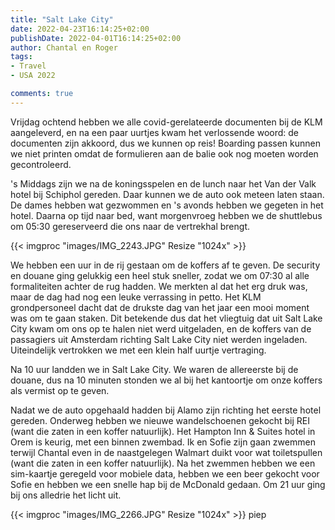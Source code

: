 ```yaml
---
title: "Salt Lake City"
date: 2022-04-23T16:14:25+02:00
publishDate: 2022-04-01T16:14:25+02:00
author: Chantal en Roger
tags:
- Travel
- USA 2022

comments: true
---
```


Vrijdag ochtend hebben we alle covid-gerelateerde documenten bij de KLM aangeleverd, en na een paar uurtjes kwam het verlossende woord: de documenten zijn akkoord, dus we kunnen op reis! Boarding passen kunnen we niet printen omdat de formulieren aan de balie ook nog moeten worden gecontroleerd.

's Middags zijn we na de koningsspelen en de lunch naar het Van der Valk hotel bij Schiphol gereden. Daar kunnen we de auto ook meteen laten staan. De dames hebben wat gezwommen en 's avonds hebben we gegeten in het hotel. Daarna op tijd naar bed, want morgenvroeg hebben we de shuttlebus om 05:30 gereserveerd die ons naar de vertrekhal brengt.

{{< imgproc "images/IMG_2243.JPG" Resize "1024x" >}}

We hebben een uur in de rij gestaan om de koffers af te geven. De security en douane ging gelukkig een heel stuk sneller, zodat we om 07:30 al alle formaliteiten achter de rug hadden. We merkten al dat het erg druk was, maar de dag had nog een leuke verrassing in petto. Het KLM grondpersoneel dacht dat de drukste dag van het jaar een mooi moment was om te gaan staken. Dit betekende dus dat het vliegtuig dat uit Salt Lake City kwam om ons op te halen niet werd uitgeladen, en de koffers van de passagiers uit Amsterdam richting Salt Lake City niet werden ingeladen. Uiteindelijk vertrokken we met een klein half uurtje vertraging.

Na 10 uur landden we in Salt Lake City. We waren de allereerste bij de douane, dus na 10 minuten stonden we al bij het kantoortje om onze koffers als vermist op te geven.

Nadat we de auto opgehaald hadden bij Alamo zijn richting het eerste hotel gereden. Onderweg hebben we nieuwe wandelschoenen gekocht bij REI (want die zaten in een koffer natuurlijk). Het Hampton Inn & Suites hotel in Orem is keurig, met een binnen zwembad. Ik en Sofie zijn gaan zwemmen terwijl Chantal even in de naastgelegen Walmart duikt voor wat toiletspullen (want die zaten in een koffer natuurlijk). Na het zwemmen hebben we een sim-kaartje geregeld voor mobiele data, hebben we een beer gekocht voor Sofie en hebben we een snelle hap bij de McDonald gedaan. Om 21 uur ging bij ons alledrie het licht uit.

{{< imgproc "images/IMG_2266.JPG" Resize "1024x" >}}
piep
